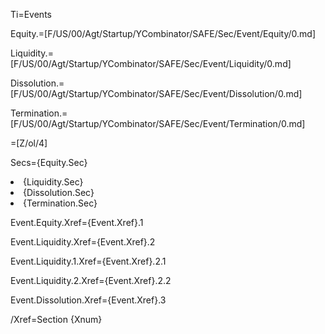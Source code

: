 Ti=Events

Equity.=[F/US/00/Agt/Startup/YCombinator/SAFE/Sec/Event/Equity/0.md]

Liquidity.=[F/US/00/Agt/Startup/YCombinator/SAFE/Sec/Event/Liquidity/0.md]

Dissolution.=[F/US/00/Agt/Startup/YCombinator/SAFE/Sec/Event/Dissolution/0.md]

Termination.=[F/US/00/Agt/Startup/YCombinator/SAFE/Sec/Event/Termination/0.md]

=[Z/ol/4]

Secs={Equity.Sec}<li>{Liquidity.Sec}<li>{Dissolution.Sec}<li>{Termination.Sec}

Event.Equity.Xref={Event.Xref}.1

Event.Liquidity.Xref={Event.Xref}.2

Event.Liquidity.1.Xref={Event.Xref}.2.1

Event.Liquidity.2.Xref={Event.Xref}.2.2

Event.Dissolution.Xref={Event.Xref}.3

/Xref=Section {Xnum}